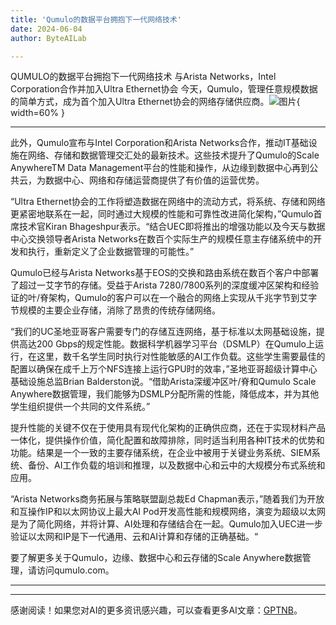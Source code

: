 ```yaml
---
title: 'Qumulo的数据平台拥抱下一代网络技术'
date: 2024-06-04
author: ByteAILab

---
```


QUMULO的数据平台拥抱下一代网络技术
与Arista Networks，Intel Corporation合作并加入Ultra Ethernet协会
今天，Qumulo，管理任意规模数据的简单方式，成为首个加入Ultra Ethernet协会的网络存储供应商。![图片](https://ai-techpark.com/wp-content/uploads/2024/06/Qumulo’s-960x540.jpg){ width=60% }

---
此外，Qumulo宣布与Intel Corporation和Arista Networks合作，推动IT基础设施在网络、存储和数据管理交汇处的最新技术。这些技术提升了Qumulo的Scale AnywhereTM Data Management平台的性能和操作，从边缘到数据中心再到公共云，为数据中心、网络和存储运营商提供了有价值的运营优势。

“Ultra Ethernet协会的工作将塑造数据在网络中的流动方式，将系统、存储和网络更紧密地联系在一起，同时通过大规模的性能和可靠性改进简化架构，”Qumulo首席技术官Kiran Bhageshpur表示。“结合UEC即将推出的增强功能以及今天与数据中心交换领导者Arista Networks在数百个实际生产的规模任意主存储系统中的开发和执行，重新定义了企业数据管理的可能性。”

Qumulo已经与Arista Networks基于EOS的交换和路由系统在数百个客户中部署了超过一艾字节的存储。受益于Arista 7280/7800系列的深度缓冲区架构和经验证的叶/脊架构，Qumulo的客户可以在一个融合的网络上实现从千兆字节到艾字节规模的主要企业存储，消除了昂贵的传统存储网络。

“我们的UC圣地亚哥客户需要专门的存储互连网络，基于标准以太网基础设施，提供高达200 Gbps的规定性能。数据科学机器学习平台（DSMLP）在Qumulo上运行，在这里，数千名学生同时执行对性能敏感的AI工作负载。这些学生需要最佳的配置以确保在成千上万个NFS连接上运行GPU时的效率，”圣地亚哥超级计算中心基础设施总监Brian Balderston说。“借助Arista深缓冲区叶/脊和Qumulo Scale Anywhere数据管理，我们能够为DSMLP分配所需的性能，降低成本，并为其他学生组织提供一个共同的文件系统。”

提升性能的关键不仅在于使用具有现代化架构的正确供应商，还在于实现材料产品一体化，提供操作价值，简化配置和故障排除，同时适当利用各种IT技术的优势和功能。结果是一个一致的主要存储系统，在企业中被用于关键业务系统、SIEM系统、备份、AI工作负载的培训和推理，以及数据中心和云中的大规模分布式系统和应用。

“Arista Networks商务拓展与策略联盟副总裁Ed Chapman表示，”随着我们为开放和互操作IP和以太网协议上最大AI Pod开发高性能和规模网络，演变为超级以太网是为了简化网络，并将计算、AI处理和存储结合在一起。Qumulo加入UEC进一步验证以太网和IP是下一代通用、云和AI计算和存储的正确基础。“

要了解更多关于Qumulo，边缘、数据中心和云存储的Scale Anywhere数据管理，请访问qumulo.com。


---
---
感谢阅读！如果您对AI的更多资讯感兴趣，可以查看更多AI文章：[GPTNB](https://gptnb.com)。